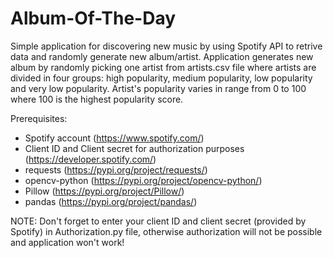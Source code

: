 # Album-Of-The-Day

Simple application for discovering new music by using Spotify API to retrive data and randomly generate new album/artist. Application generates new album by randomly picking one artist from artists.csv file where artists are divided in four groups: high popularity, medium popularity, low popularity and very low popularity. Artist's popularity varies in range from 0 to 100 where 100 is the highest popularity score.  

Prerequisites:
- Spotify account (https://www.spotify.com/)
- Client ID and Client secret for authorization purposes (https://developer.spotify.com/)
- requests (https://pypi.org/project/requests/)
- opencv-python (https://pypi.org/project/opencv-python/)
- Pillow (https://pypi.org/project/Pillow/)
- pandas (https://pypi.org/project/pandas/)  

NOTE: Don't forget to enter your client ID and client secret (provided by Spotify) in Authorization.py file, otherwise authorization will not be possible and application won't work!
